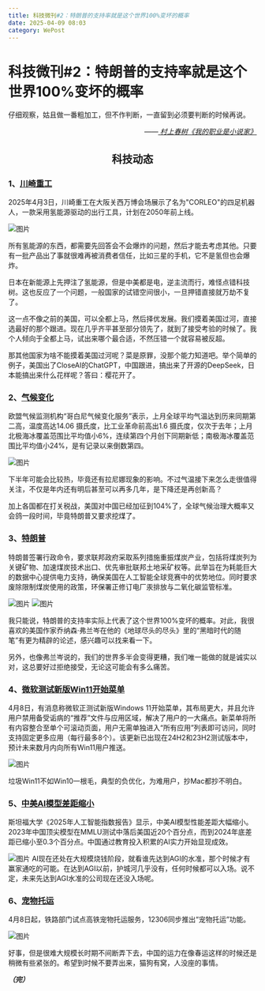 ```yaml
---
title: 科技微刊#2：特朗普的支持率就是这个世界100%变坏的概率
date: 2025-04-09 08:03
category: WePost
---
```

# 科技微刊#2：特朗普的支持率就是这个世界100%变坏的概率

<!--Yusuol-->
仔细观察，姑且做一番粗加工，但不作判断，一直留到必须要判断的时候再说。
<div style="text-align: right; margin-top: 1em; font-style: italic;">
  ——<a href="https://book.douban.com/subject/26889236/" >
    村上春树《我的职业是小说家》
  </a>
</div>
<!--Yusuol-->

<h2 align="center">科技动态</h2>

### 1、[川崎重工](https://www.google.com/amp/s/unwire.hk/2025/04/06/kawasaki-robot-osaka-expo/life-tech/amp/ )

2025年4月3日，川崎重工在大阪关西万博会场展示了名为"CORLEO"的四足机器人，一款采用氢能源驱动的出行工具，计划在2050年前上线。

![图片](  https://techdaily.oss-cn-shanghai.aliyuncs.com/2/21.jpg?)

所有氢能源的东西，都需要先回答会不会爆炸的问题，然后才能去考虑其他。只要有一批产品出了事就很难再被消费者信任，比如三星的手机，它不是氢但也会爆炸。

日本在新能源上先押注了氢能源，但是中美都是电，逆主流而行，难怪点错科技树。这也反应了一个问题，一般国家的试错空间很小，一旦押错直接就万劫不复了。

这一点不像之前的美国，可以全都上马，然后择优发展。我们摸着美国过河，直接选最好的那个跟进。现在几乎齐平甚至部分领先了，就到了接受考验的时候了。我个人倾向于全都上马，试出来哪个最合适，不然压错一个就容易被反超。

那其他国家为啥不能摸着美国过河呢？菜是原罪，没那个能力知道吧。举个简单的例子，美国出了CloseAI的ChatGPT，中国跟进，搞出来了开源的DeepSeek，日本能搞出来什么花样呢？答曰：樱花开了。

### 2、[气候变化](https://www.881903.com/news2/international/2573878/  )

欧盟气候监测机构“哥白尼气候变化服务”表示，上月全球平均气温达到历来同期第二高，温度高达14.06 摄氏度，比工业革命前高出1.6 摄氏度，仅次于去年；上月北极海冰覆盖范围比平均值小6%，连续第四个月创下同期新低；南极海冰覆盖范围比平均值小24%，是有记录以来倒数第四。

![图片](https://techdaily.oss-cn-shanghai.aliyuncs.com/2/22.jpg)

下半年可能会比较热，毕竟还有拉尼娜现象的影响。不过气温接下来怎么走很值得关注，不仅是年内还有明后甚至可以再多几年，是下降还是再创新高？

加上各国都在打关税战，美国对中国已经加征到104%了，全球气候治理大概率又会鸽一段时间，毕竟特朗普又要求挖煤了。

### 3、[特朗普](https://www.reuters.com/business/energy/trump-order-looks-tap-coal-quest-power-data-centers-bloomberg-news-reports-2025-04-08/  )

特朗普签署行政命令，要求联邦政府采取系列措施重振煤炭产业，包括将煤炭列为关键矿物、加速煤炭技术出口、优先审批联邦土地采矿权等。此举旨在为耗能巨大的数据中心提供电力支持，确保美国在人工智能全球竞赛中的优势地位。同时要求废除限制煤炭使用的政策，环保署正修订电厂汞排放与二氧化碳监管标准。

![图片](  https://techdaily.oss-cn-shanghai.aliyuncs.com/2/23.jpg)
![图片](https://techdaily.oss-cn-shanghai.aliyuncs.com/2/24.jpg)

我只能说，特朗普的支持率实际上代表了这个世界100%变坏的概率。对此，我很喜欢的美国作家乔纳森·弗兰岑在他的《地球尽头的尽头》里的“黑暗时代的随笔”有更为精辟的论述，感兴趣可以找来看一下。

另外，也像弗兰岑说的，我们的世界多半会变得更糟，我们唯一能做的就是诚实以对，这总要好过拒绝接受，无论这可能会有多么痛苦。

### 4、[微软测试新版Win11开始菜单](https://www.theverge.com/news/645078/microsoft-windows-11-new-start-menu-bigger-redesign  )

4月8日，有消息称微软正测试新版Windows 11开始菜单，其布局更大，并且允许用户禁用备受诟病的“推荐”文件与应用区域，解决了用户的一大痛点。新菜单将所有内容整合至单个可滚动页面，用户无需单独进入“所有应用”列表即可访问，同时支持固定更多应用（每行最多8个）。该更新已出现在24H2和23H2测试版本中，预计未来数月内向所有Win11用户推送。

![图片](https://techdaily.oss-cn-shanghai.aliyuncs.com/2/25.jpg)

垃圾Win11不如Win10一根毛，典型的负优化，为难用户，抄Mac都抄不明白。

### 5、[中美AI模型差距缩小](https://www.nature.com/articles/d41586-025-01033-y  )

斯坦福大学《2025年人工智能指数报告》显示，中美AI模型性能差距大幅缩小。2023年中国顶尖模型在MMLU测试中落后美国近20个百分点，而到2024年底差距已缩小至0.3个百分点。中国通过教育投入积累的AI实力开始显现成效。

![图片](  https://techdaily.oss-cn-shanghai.aliyuncs.com/2/26.jpg)
AI现在还处在大规模烧钱阶段，就看谁先达到AGI的水准，那个时候才有赢家通吃的可能。在达到AGI以前，护城河几乎没有，任何时候都可以入场。说不定，未来先达到AGI水准的公司现在还没入场呢。

### 6、[宠物托运](https://mp.weixin.qq.com/s/gvHphzz7CKSzeQyjvlQ0Xg)

4月8日起，铁路部门试点高铁宠物托运服务，12306同步推出“宠物托运”功能。

![图片](  https://techdaily.oss-cn-shanghai.aliyuncs.com/2/27.jpg)

好事，但是很难大规模长时期不间断弄下去，中国的运力在像春运这样的时候还是稍微有些紧张的。希望到时候不要弄出来，猫狗有窝，人没座的事情。

_**（完）**_ 